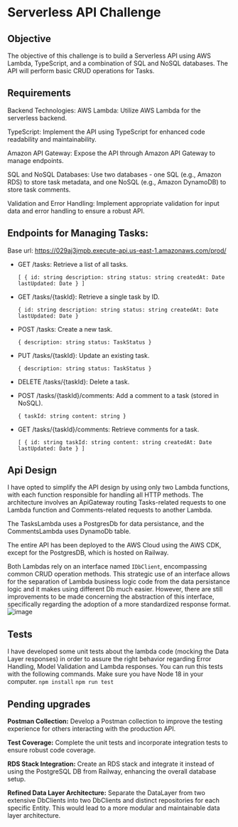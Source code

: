 # Serverless API Challenge

## Objective
The objective of this challenge is to build a Serverless API using AWS Lambda, TypeScript, and a combination of SQL and NoSQL databases. The API will perform basic CRUD operations for Tasks.

## Requirements
Backend Technologies:
AWS Lambda: Utilize AWS Lambda for the serverless backend.

TypeScript: Implement the API using TypeScript for enhanced code readability and maintainability.

Amazon API Gateway: Expose the API through Amazon API Gateway to manage endpoints.

SQL and NoSQL Databases: Use two databases - one SQL (e.g., Amazon RDS) to store task metadata, and one NoSQL (e.g., Amazon DynamoDB) to store task comments.

Validation and Error Handling: Implement appropriate validation for input data and error handling to ensure a robust API.

## Endpoints for Managing Tasks:
Base url: https://029aj3jmpb.execute-api.us-east-1.amazonaws.com/prod/

- GET /tasks: Retrieve a list of all tasks.
  
  `[
    {
      id: string
      description: string
      status: string
      createdAt: Date
      lastUpdated: Date
    }
  ]`
- GET /tasks/{taskId}: Retrieve a single task by ID.

  `
  {
    id: string
    description: string
    status: string
    createdAt: Date
    lastUpdated: Date
  }
  `
- POST /tasks: Create a new task.

  `{
    description: string
    status: TaskStatus
  }`
- PUT /tasks/{taskId}: Update an existing task.

  `{
    description: string
    status: TaskStatus
  }`
- DELETE /tasks/{taskId}: Delete a task.
- POST /tasks/{taskId}/comments: Add a comment to a task (stored in NoSQL).

  `{
    taskId: string
    content: string
  }`

- GET /tasks/{taskId}/comments: Retrieve comments for a task.

  `
  [
    {
    id: string
    taskId: string
    content: string
    createdAt: Date
    lastUpdated: Date
    }
  ]
  `

## Api Design
I have opted to simplify the API design by using only two Lambda functions, with each function responsible for handling all HTTP methods.
The architecture involves an ApiGateway routing Tasks-related requests to one Lambda function and Comments-related requests to another Lambda.

The TasksLambda uses a PostgresDb for data persistance, and the CommentsLambda uses DynamoDb table.

The entire API has been deployed to the AWS Cloud using the AWS CDK, except for the PostgresDB, which is hosted on Railway.

Both Lambdas rely on an interface named `IDbClient`, encompassing common CRUD operation methods.
This strategic use of an interface allows for the separation of Lambda business logic code from the data persistance logic and it makes using different Db much easier.
However, there are still improvements to be made concerning the abstraction of this interface, specifically regarding the adoption of a more standardized response format.
![image](https://github.com/facundo1cabrera/cdk-challenge/assets/83284235/5351f0f7-14bc-435c-902b-18facca4cdfb)

## Tests
I have developed some unit tests about the lambda code (mocking the Data Layer responses) in order to assure the right behavior regarding Error Handling, Model Validation and Lambda responses.
You can run this tests with the following commands.
Make sure you have Node 18 in your computer.
`npm install`
`npm run test`

## Pending upgrades
**Postman Collection:** Develop a Postman collection to improve the testing experience for others interacting with the production API.

**Test Coverage:** Complete the unit tests and incorporate integration tests to ensure robust code coverage.

**RDS Stack Integration:** Create an RDS stack and integrate it instead of using the PostgreSQL DB from Railway, enhancing the overall database setup.

**Refined Data Layer Architecture:** Separate the DataLayer from two extensive DbClients into two DbClients and distinct repositories for each specific Entity. This would lead to a more modular and maintainable data layer architecture.
